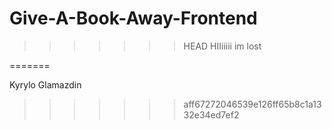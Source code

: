 # Give-A-Book-Away-Frontend
>>>>>>> HEAD
HIIiiiii im lost 

=======

Kyrylo Glamazdin
>>>>>>> aff67272046539e126ff65b8c1a1332e34ed7ef2
